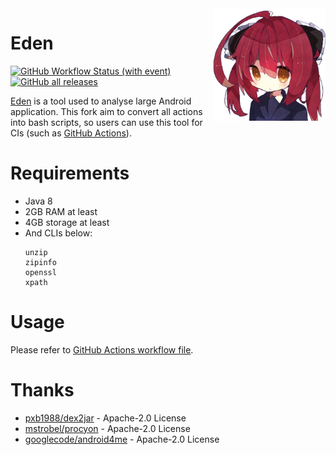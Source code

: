 <img align="right" src="docs/eden.png" width="180"/>

# Eden

[![GitHub Workflow Status (with event)](https://img.shields.io/github/actions/workflow/status/MisaLiu/Eden/do.yml?logo=github&label=CI)](https://github.com/MisaLiu/Eden/actions/workflows/do.yml)  [![GitHub all releases](https://img.shields.io/github/downloads/MisaLiu/Eden/total?logo=github&label=Downloads)](https://github.com/MisaLiu/Eden/releases/latest)

[Eden](https://github.com/MrXiaoM/Eden) is a tool used to analyse large Android application. This fork aim to convert all actions into bash scripts, so users can use this tool for CIs (such as [GitHub Actions](https://docs.github.com/actions)).

# Requirements

* Java 8
* 2GB RAM at least
* 4GB storage at least
* And CLIs below:
  ```
  unzip
  zipinfo
  openssl
  xpath
  ```

# Usage

Please refer to [GitHub Actions workflow file](https://github.com/MisaLiu/Eden/blob/main/.github/workflows/do.yml).

# Thanks

* [pxb1988/dex2jar](https://github.com/pxb1988/dex2jar) - Apache-2.0 License
* [mstrobel/procyon](https://github.com/mstrobel/procyon) - Apache-2.0 License
* [googlecode/android4me](https://code.google.com/archive/p/android4me) - Apache-2.0 License
